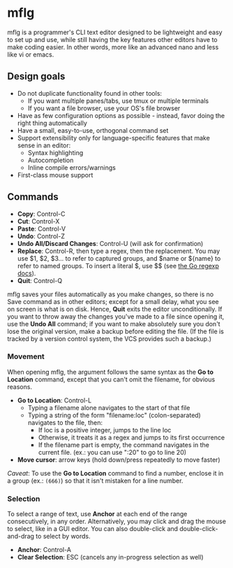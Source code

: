 # mflg

mflg is a programmer's CLI text editor designed to be lightweight and easy to set up
and use, while still having the key features other editors have to make coding easier.
In other words, more like an advanced nano and less like vi or emacs.

## Design goals

- Do not duplicate functionality found in other tools:
  - If you want multiple panes/tabs, use tmux or multiple terminals
  - If you want a file browser, use your OS's file browser
- Have as few configuration options as possible - instead, favor doing the right thing
  automatically
- Have a small, easy-to-use, orthogonal command set
- Support extensibility only for language-specific features that make sense in an editor:
  - Syntax highlighting
  - Autocompletion
  - Inline compile errors/warnings
- First-class mouse support

## Commands

- **Copy**: Control-C
- **Cut**: Control-X
- **Paste**: Control-V
- **Undo**: Control-Z
- **Undo All/Discard Changes**: Control-U (will ask for confirmation)
- **Replace**: Control-R, then type a regex, then the replacement. You may use $1, $2, $3... to refer to captured groups, and $name or ${name} to refer to named groups. To insert a literal $, use $$ (see [the Go regexp docs][go-regexp]).
- **Quit**: Control-Q

mflg saves your files automatically as you make changes, so there is no Save command as in other editors; except for a small delay, what you see on screen is what is on disk.
Hence, **Quit** exits the editor unconditionally.
If you want to throw away the changes you've made to a file since opening it, use the **Undo All** command; if you want to make absolutely sure you don't lose the original version, make a backup before editing the file.
(If the file is tracked by a version control system, the VCS provides such a backup.)

[go-regexp]: https://golang.org/pkg/regexp/#Regexp.Expand

### Movement

When opening mflg, the argument follows the same syntax as the **Go to Location** command, except that you can't omit the filename, for obvious reasons.

- **Go to Location**: Control-L
  - Typing a filename alone navigates to the start of that file
  - Typing a string of the form "filename:loc" (colon-separated) navigates to the file, then:
    - If loc is a positive integer, jumps to the line loc
    - Otherwise, it treats it as a regex and jumps to its first occurrence
    - If the filename part is empty, the command navigates in the current file. (ex.: you can use ":20" to go to line 20)
- **Move cursor**: arrow keys (hold down/press repeatedly to move faster)

_Caveat_: To use the **Go to Location** command to find a number, enclose it in a group (ex.: `(666)`) so that it isn't
mistaken for a line number.

### Selection

To select a range of text, use **Anchor** at each end of the range consecutively, in any order.
Alternatively, you may click and drag the mouse to select, like in a GUI editor.
You can also double-click and double-click-and-drag to select by words.

- **Anchor**: Control-A
- **Clear Selection**: ESC (cancels any in-progress selection as well)